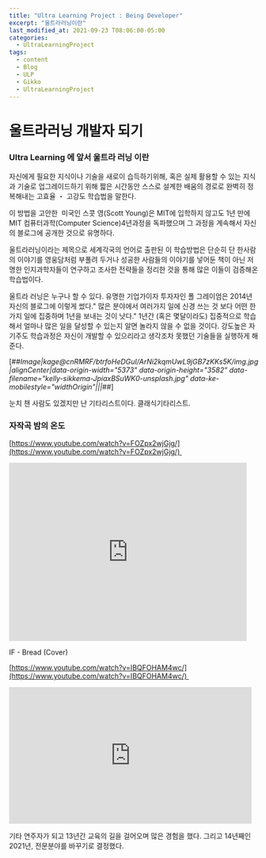 ```yaml
---
title: "Ultra Learning Project : Being Developer"
excerpt: "울트라러닝이란"
last_modified_at: 2021-09-23 T08:06:00-05:00
categories:
  - UltraLearningProject
tags:
  - content
  - Blog
  - ULP
  - Gikko
  - UltraLearningProject
---
```


# 울트라러닝 개발자 되기
### Ultra Learning 에 앞서 울트라 러닝 이란

자신에게 필요한 지식이나 기술을 새로이 습득하기위해, 혹은 실제 활용할 수 있는 지식과 기술로 업그레이드하기 위해 짧은 시간동안 스스로 설계한 배움의 경로로 완벽히 정복해내는 고효율 ・ 고강도 학습법을 말한다.

이 방법을 고안한  미국인 스콧 영(Scott Young)은 MIT에 입학하지 않고도 1년 만에 MIT 컴퓨터과학(Computer Science)4년과정을 독파했으며 그 과정을 계속해서 자신의 블로그에 공개한 것으로 유명하다.

울트라러닝이라는 제목으로 세계각국의 언어로 출판된 이 학습방법은 단순히 단 한사람의 이야기를 영웅담처럼 부풀려 두거나 성공한 사람들의 이야기를 넣어둔 책이 아닌 저명한 인지과학자들이 연구하고 조사한 전략들을 정리한 것을 통해 많은 이들이 검증해온 학습법이다. 

울트라 러닝은 누구나 할 수 있다. 유명한 기업가이자 투자자인 폴 그레이엄은 2014년 자신의 블로그에 이렇게 썼다." 많은 분야에서 여러가지 일에 신경 쓰는 것 보다 어떤 한 가지 일에 집중하며 1년을 보내는 것이 낫다." 1년간 (혹은 몇달이라도) 집중적으로 학습해서 얼마나 많은 일을 달성할 수 있는지 알면 놀라지 않을 수 없을 것이다. 강도높은 자기주도 학습과정은 자신이 개발할 수 있으리라고 생각조차 못했던 기술들을 실행하게 해준다.

[##_Image|kage@cnRMRF/btrfoHeDGuI/ArNi2kqmUwL9jGB7zKKs5K/img.jpg|alignCenter|data-origin-width="5373" data-origin-height="3582" data-filename="kelly-sikkema-JpiaxBSuWK0-unsplash.jpg" data-ke-mobilestyle="widthOrigin"|||_##]

눈치 챈 사람도 있겠지만 난 기타리스트이다. 클래식기타리스트.

### 자작곡 밤의 온도

[https://www.youtube.com/watch?v=FOZpx2wjGjg/](https://www.youtube.com/watch?v=FOZpx2wjGjg/) 

<iframe src="https://www.youtube.com/embed/FOZpx2wjGjg" width="480" height="360" frameborder="0" allowfullscreen="true"></iframe>

IF - Bread (Cover)

[https://www.youtube.com/watch?v=IBQFOHAM4wc/](https://www.youtube.com/watch?v=IBQFOHAM4wc/) 

<iframe src="https://www.youtube.com/embed/IBQFOHAM4wc" width="490" height="276" frameborder="0" allowfullscreen="true"></iframe>

기타 연주자가 되고 13년간 교육의 길을 걸어오며 많은 경험을 했다. 그리고 14년째인 2021년, 전문분야를 바꾸기로 결정했다.